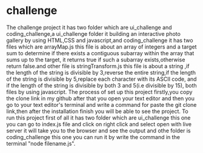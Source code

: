 # challenge
The challenge project it has two folder which are ui_challenge and coding_challenge,a ui_challenge folder it building an interactive photo gallery by using HTML,CSS and javascript,and coding_challenge it has two files which are arrayMap.js this file is about an array of integers and a target sum to determine if there exists a contiguous subarray within the array that sums up to the target, it returns true if such a subarray exists,otherwise return false.and other file is stringTransform.js this file is about a string ,if the length of the string is divisible by 3,reverse the entire string,if the length of the string is divisible by 5,replace each character with its ASCII code, and if the length of the string is divisible by both 3 and 5(i.e divisible by 15), both files by using javascript. 
The process of set up this project firstly,you copy the clone link in my github after that you open your text editor and then  you go to your text editor's terminal and write a command for paste the git clone link,then after the installation finish you will be able to see the project.
To run this project first of all it has two folder which are ui_challenge this one you can go to index.js file and click on right click and select open with live server it will take you to the browser and see the output and othe folder is coding_challenge this one you can run it by write the command in the terminal "node filename.js".
